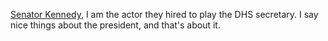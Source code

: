 <a href="https://twitter.com/owillis/status/1232335978339143680">Senator Kennedy</a>, I am the actor they hired to play the DHS secretary. I say nice things about the president, and that's about it.
